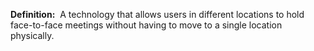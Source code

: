 **Definition:** 
 A technology that allows users in different locations to hold face-to-face meetings without having to move to a single location physically.
